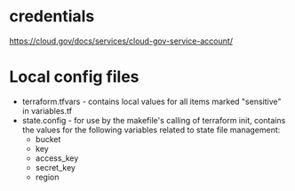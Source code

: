 # credentials

https://cloud.gov/docs/services/cloud-gov-service-account/

# Local config files
- terraform.tfvars  - contains local values for all items marked "sensitive" in variables.tf
- state.config - for use by the makefile's calling of terraform init, contains the values for the following variables related to state file management:
    - bucket
    - key
    - access_key
    - secret_key
    - region